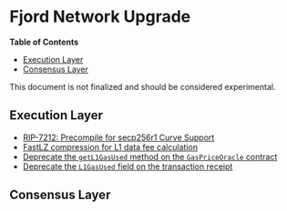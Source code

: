 # Fjord Network Upgrade

<!-- START doctoc generated TOC please keep comment here to allow auto update -->
<!-- DON'T EDIT THIS SECTION, INSTEAD RE-RUN doctoc TO UPDATE -->
**Table of Contents**

- [Execution Layer](#execution-layer)
- [Consensus Layer](#consensus-layer)

<!-- END doctoc generated TOC please keep comment here to allow auto update -->

This document is not finalized and should be considered experimental.

## Execution Layer

- [RIP-7212: Precompile for secp256r1 Curve Support](https://github.com/ethereum/RIPs/blob/master/RIPS/rip-7212.md)
- [FastLZ compression for L1 data fee calculation](./exec-engine.md#fees)
- [Deprecate the `getL1GasUsed` method on the `GasPriceOracle` contract](./predeploys.md#l1-gas-usage-estimation)
- [Deprecate the `L1GasUsed` field on the transaction receipt](./exec-engine.md#l1-gas-usage-estimation)

## Consensus Layer

